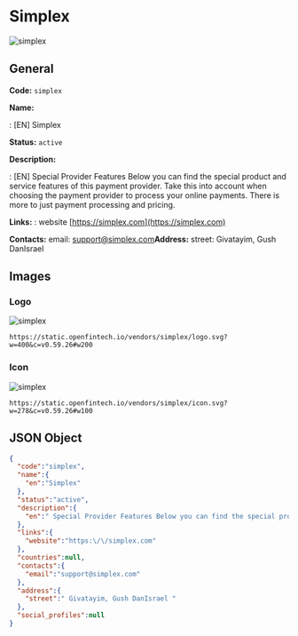 
# Simplex 
![simplex](https://static.openfintech.io/vendors/simplex/logo.svg?w=400&c=v0.59.26#w200)  

## General 
 
**Code:** `simplex` 
 
**Name:** 
 
:	[EN] Simplex 
 
**Status:** `active` 
 
**Description:** 
 
: [EN]  Special Provider Features Below you can find the special product and service features of this payment provider. Take this into account when choosing the payment provider to process your online payments. There is more to just payment processing and pricing.  
 
**Links:** 
: website [https://simplex.com](https://simplex.com) 
 
**Contacts:** 
email: support@simplex.com**Address:** 
street:  Givatayim, Gush DanIsrael  

## Images 

### Logo 
 
![simplex](https://static.openfintech.io/vendors/simplex/logo.svg?w=400&c=v0.59.26#w200)  

```
https://static.openfintech.io/vendors/simplex/logo.svg?w=400&c=v0.59.26#w200
```  

### Icon 
 
![simplex](https://static.openfintech.io/vendors/simplex/icon.svg?w=278&c=v0.59.26#w100)  

```
https://static.openfintech.io/vendors/simplex/icon.svg?w=278&c=v0.59.26#w100
```  

## JSON Object 

```json
{
  "code":"simplex",
  "name":{
    "en":"Simplex"
  },
  "status":"active",
  "description":{
    "en":" Special Provider Features Below you can find the special product and service\u00a0features of this payment provider. Take this into account when choosing the payment provider to process your online payments. There is more to just payment processing and pricing. "
  },
  "links":{
    "website":"https:\/\/simplex.com"
  },
  "countries":null,
  "contacts":{
    "email":"support@simplex.com"
  },
  "address":{
    "street":" Givatayim, Gush DanIsrael "
  },
  "social_profiles":null
}
```  
